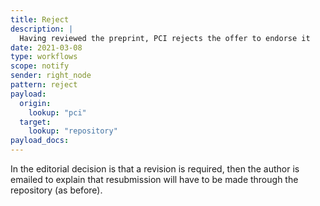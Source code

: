 ```yaml
---
title: Reject
description: |
  Having reviewed the preprint, PCI rejects the offer to endorse it
date: 2021-03-08
type: workflows
scope: notify
sender: right_node
pattern: reject
payload:
  origin:
    lookup: "pci"
  target:
    lookup: "repository"
payload_docs:
---
```


In the editorial decision is that a revision is required, then the author is emailed to explain that resubmission will have to be made through the repository (as before).